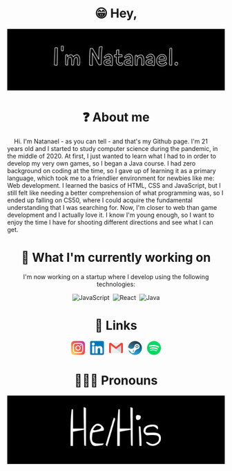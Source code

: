 <div align=center>
  
# 😁 Hey,
![banner](banner-all-black.jpg)
  
</div>

<div align=center>
  
# ❓ About me
  
</div>  

&nbsp;&nbsp;&nbsp;&nbsp;Hi. I'm Natanael - as you can tell - and that's my Github page. I'm 21 years old and I started to study computer science during the pandemic, in the middle of 2020. At first, I just wanted to learn what I had to in order to develop my very own games, so I began a Java course. I had zero background on coding at the time, so I gave up of learning it as a primary language, which took me to a friendlier environment for newbies like me: Web development. I learned the basics of HTML, CSS and JavaScript, but I still felt like needing a better comprehension of what programming was, so I ended up falling on CS50, where I could acquire the fundamental understanding that I was searching for. Now, I'm closer to web than game development and I actually love it. I know I'm young enough, so I want to enjoy the time I have for shooting different directions and see what I can get.

<div align=center>
  
# 🌱 What I'm currently working on
I'm now working on a startup where I develop using the following technologies:
  
<img src="https://cdn.jsdelivr.net/gh/devicons/devicon/icons/javascript/javascript-original.svg" alt="JavaScript" width="50"/>
&nbsp;<img src="https://cdn.jsdelivr.net/gh/devicons/devicon/icons/react/react-original.svg" alt="React" width="50"/> 
&nbsp;<img src="https://cdn.jsdelivr.net/gh/devicons/devicon/icons/java/java-original.svg" alt="Java" width="50"/>

</div>

<div align=center background=white>
  
# 🔗 Links
  
<a href="https://instagram.com/natasnael_"><img src="instagram.png" alt="instagram" width="32"></a>&nbsp;&nbsp;
<a href="https://www.linkedin.com/in/natanael-alves-gabriel"><img src="linkedin.png" alt="linkedin" width="32"></a>&nbsp;&nbsp;
<a href="mailto:natasnael2002@gmail.com"><img src="gmail.png" alt="gmail" width="32"></a>&nbsp;&nbsp;
<a href="https://steamcommunity.com/profiles/76561199015106424"><img src="steam-logo.png" alt="steam" width="32"></a>&nbsp;&nbsp;
<a href="https://open.spotify.com/user/31o3uaqnssc5rzcumqyupbzdt7ka?si=2147032b47294db6"><img src="spotify.png" alt="spotify" width="32"></a>
  
</div>

<div align=center>
  
# 👨🏾‍🦱 Pronouns
![he/his](pronouns.jpg)
  
</div>
